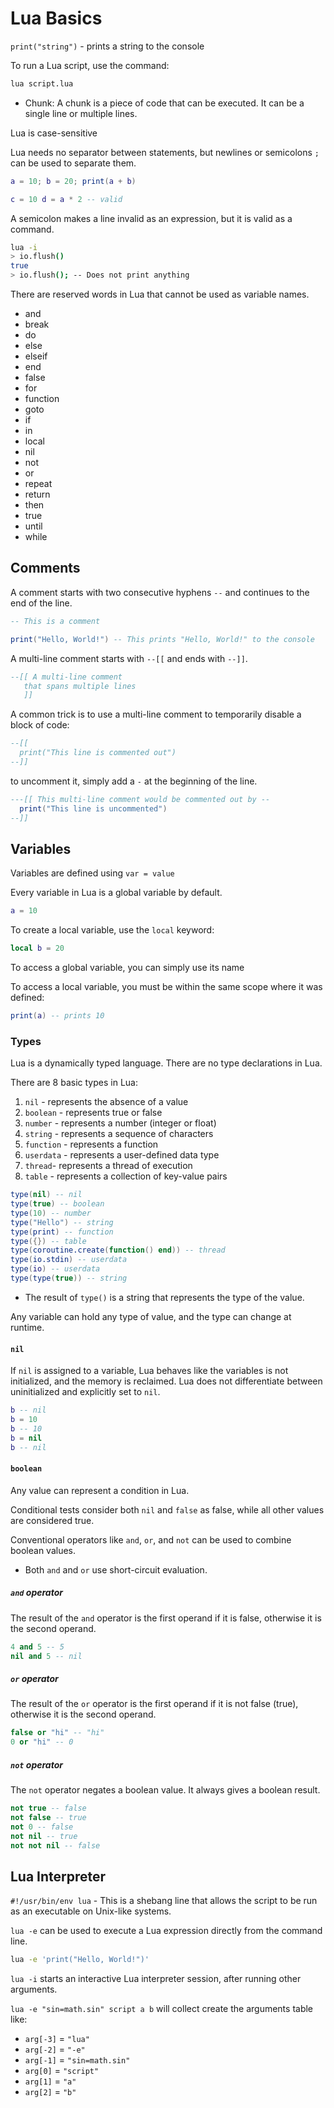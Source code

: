 # Lua Basics

`print("string")` - prints a string to the console

To run a Lua script, use the command:

```bash
lua script.lua
```

- Chunk: A chunk is a piece of code that can be executed. It can be a single line or multiple lines.

Lua is case-sensitive

Lua needs no separator between statements,
but newlines or semicolons `;` can be used to separate them.

```lua
a = 10; b = 20; print(a + b)

c = 10 d = a * 2 -- valid
```

A semicolon makes a line invalid as an expression, but it is valid as a command.

```sh
lua -i
> io.flush()
true
> io.flush(); -- Does not print anything
```

There are reserved words in Lua that cannot be used as variable names.

- and
- break
- do
- else
- elseif
- end
- false
- for
- function
- goto
- if
- in
- local
- nil
- not
- or
- repeat
- return
- then
- true
- until
- while

## Comments

A comment starts with two consecutive hyphens `--` and continues to the end of the line.

```lua
-- This is a comment
```

```lua
print("Hello, World!") -- This prints "Hello, World!" to the console
```

A multi-line comment starts with `--[[` and ends with `--]]`.

```lua
--[[ A multi-line comment
   that spans multiple lines
   ]]
```

A common trick is to use a multi-line comment to temporarily disable a block of code:

```lua
--[[
  print("This line is commented out")
--]]
```

to uncomment it, simply add a `-` at the beginning of the line.

```lua
---[[ This multi-line comment would be commented out by --
  print("This line is uncommented")
--]]
```

## Variables

Variables are defined using `var = value`

Every variable in Lua is a global variable by default.

```lua
a = 10
```

To create a local variable, use the `local` keyword:

```lua
local b = 20
```

To access a global variable, you can simply use its name

To access a local variable, you must be within the same scope where it was defined:

```lua
print(a) -- prints 10
```

### Types

Lua is a dynamically typed language.
There are no type declarations in Lua.

There are 8 basic types in Lua:

1. `nil` - represents the absence of a value
2. `boolean` - represents true or false
3. `number` - represents a number (integer or float)
4. `string` - represents a sequence of characters
5. `function` - represents a function
6. `userdata` - represents a user-defined data type
7. `thread`- represents a thread of execution
8. `table` - represents a collection of key-value pairs

```lua
type(nil) -- nil
type(true) -- boolean
type(10) -- number
type("Hello") -- string
type(print) -- function
type({}) -- table
type(coroutine.create(function() end)) -- thread
type(io.stdin) -- userdata
type(io) -- userdata
type(type(true)) -- string
```

- The result of `type()` is a string that represents the type of the value.

Any variable can hold any type of value, and the type can change at runtime.

#### `nil`

If `nil` is assigned to a variable, Lua behaves like the variables is not initialized, and the memory is reclaimed.
Lua does not differentiate between uninitialized and explicitly set to `nil`.

```lua
b -- nil
b = 10
b -- 10
b = nil
b -- nil
```

#### `boolean`

Any value can represent a condition in Lua.

Conditional tests consider both `nil` and `false` as false, while all other values are considered true.

Conventional operators like `and`, `or`, and `not` can be used to combine boolean values.

- Both `and` and `or` use short-circuit evaluation.

##### `and` operator

The result of the `and` operator is the first operand if it is false, otherwise it is the second operand.

```lua
4 and 5 -- 5
nil and 5 -- nil
```

##### `or` operator

The result of the `or` operator is the first operand if it is not false (true), otherwise it is the second operand.

```lua
false or "hi" -- "hi"
0 or "hi" -- 0
```

##### `not` operator

The `not` operator negates a boolean value.
It always gives a boolean result.

```lua
not true -- false
not false -- true
not 0 -- false
not nil -- true
not not nil -- false
```

## Lua Interpreter

`#!/usr/bin/env lua` - This is a shebang line that allows the script to be run as an executable on Unix-like systems.

`lua -e` can be used to execute a Lua expression directly from the command line.

```sh
lua -e 'print("Hello, World!")'
```

`lua -i` starts an interactive Lua interpreter session,
after running other arguments.

`lua -e "sin=math.sin" script a b` will collect create the arguments table like:

- `arg[-3]` = `"lua"`
- `arg[-2]` = `"-e"`
- `arg[-1]` = `"sin=math.sin"`
- `arg[0]` = `"script"`
- `arg[1]` = `"a"`
- `arg[2]` = `"b"`
